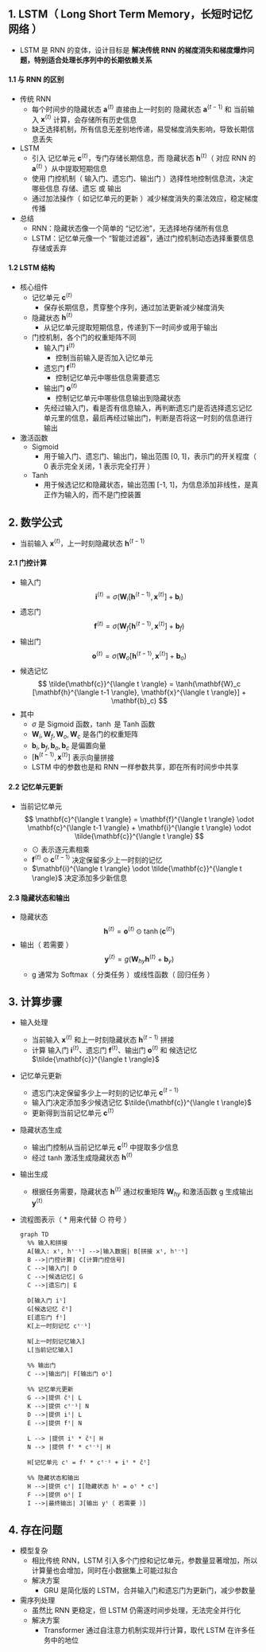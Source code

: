 ## 1. LSTM（ Long Short Term Memory，长短时记忆网络 ）

- LSTM 是 RNN 的变体，设计目标是 **解决传统 RNN 的梯度消失和梯度爆炸问题，特别适合处理长序列中的长期依赖关系**

#### 1.1 与 RNN 的区别

- 传统 RNN
  - 每个时间步的隐藏状态 $\mathbf{a}^{\langle t \rangle}$ 直接由上一时刻的 隐藏状态 $\mathbf{a}^{\langle t-1 \rangle}$ 和 当前输入 $\mathbf{x}^{\langle t \rangle}$ 计算，会存储所有历史信息
  - 缺乏选择机制，所有信息无差别地传递，易受梯度消失影响，导致长期信息丢失
- LSTM
  - 引入 记忆单元 $\mathbf{c}^{\langle t \rangle}$，专门存储长期信息，而 隐藏状态 $\mathbf{h}^{\langle t \rangle}$（ 对应 RNN 的 $\mathbf{a}^{\langle t \rangle}$ ）从中提取短期信息
  - 使用 门控机制（ 输入门、遗忘门、输出门 ）选择性地控制信息流，决定哪些信息 存储、遗忘 或 输出
  - 通过加法操作（ 如记忆单元的更新 ）减少梯度消失的乘法效应，稳定梯度传播
- 总结
  - RNN：隐藏状态像一个简单的 “记忆池”，无选择地存储所有信息
  - LSTM：记忆单元像一个 “智能过滤器”，通过门控机制动态选择重要信息存储或丢弃

#### 1.2 LSTM 结构

- 核心组件
  - 记忆单元 $\mathbf{c}^{\langle t \rangle}$
    - 保存长期信息，贯穿整个序列，通过加法更新减少梯度消失
  - 隐藏状态 $\mathbf{h}^{\langle t \rangle}$
    - 从记忆单元提取短期信息，传递到下一时间步或用于输出
  - 门控机制，各个门的权重矩阵不同
    - 输入门 $\mathbf{i}^{\langle t \rangle}$
      - 控制当前输入是否加入记忆单元
    - 遗忘门 $\mathbf{f}^{\langle t \rangle}$
      - 控制记忆单元中哪些信息需要遗忘
    - 输出门 $\mathbf{o}^{\langle t \rangle}$
      - 控制记忆单元中哪些信息输出到隐藏状态
    - 先经过输入门，看是否有信息输入，再判断遗忘门是否选择遗忘记忆单元里的信息，最后再经过输出门，判断是否将这一时刻的信息进行输出
- 激活函数
  - Sigmoid
    - 用于输入门、遗忘门、输出门，输出范围 [0, 1]，表示门的开关程度（ 0 表示完全关闭，1 表示完全打开 ）
  - Tanh
    - 用于候选记忆和隐藏状态，输出范围 [-1, 1]，为信息添加非线性，是真正作为输入的，而不是门控装置

## 2. 数学公式

- 当前输入 $\mathbf{x}^{\langle t \rangle}$，上一时刻隐藏状态 $\mathbf{h}^{\langle t-1 \rangle}$

#### 2.1 门控计算

- 输入门
  $$
  \mathbf{i}^{\langle t \rangle} = \sigma(\mathbf{W}_i [\mathbf{h}^{\langle t-1 \rangle}, \mathbf{x}^{\langle t \rangle}] + \mathbf{b}_i)
  $$
- 遗忘门
  $$
  \mathbf{f}^{\langle t \rangle} = \sigma(\mathbf{W}_f [\mathbf{h}^{\langle t-1 \rangle}, \mathbf{x}^{\langle t \rangle}] + \mathbf{b}_f)
  $$
- 输出门
  $$
  \mathbf{o}^{\langle t \rangle} = \sigma(\mathbf{W}_o [\mathbf{h}^{\langle t-1 \rangle}, \mathbf{x}^{\langle t \rangle}] + \mathbf{b}_o)
  $$
- 候选记忆
  $$
  \tilde{\mathbf{c}}^{\langle t \rangle} = \tanh(\mathbf{W}_c [\mathbf{h}^{\langle t-1 \rangle}, \mathbf{x}^{\langle t \rangle}] + \mathbf{b}_c)
  $$
- 其中
  - $\sigma$ 是 Sigmoid 函数，$\tanh$ 是 Tanh 函数
  - $\mathbf{W}_i, \mathbf{W}_f, \mathbf{W}_o, \mathbf{W}_c$ 是各门的权重矩阵
  - $\mathbf{b}_i, \mathbf{b}_f, \mathbf{b}_o, \mathbf{b}_c$ 是偏置向量
  - $[\mathbf{h}^{\langle t-1 \rangle}, \mathbf{x}^{\langle t \rangle}]$ 表示向量拼接
  - LSTM 中的参数也是和 RNN 一样参数共享，即在所有时间步中共享

#### 2.2 记忆单元更新

- 当前记忆单元
  $$
  \mathbf{c}^{\langle t \rangle} = \mathbf{f}^{\langle t \rangle} \odot \mathbf{c}^{\langle t-1 \rangle} + \mathbf{i}^{\langle t \rangle} \odot \tilde{\mathbf{c}}^{\langle t \rangle}
  $$
  - $\odot$ 表示逐元素相乘
  - $\mathbf{f}^{\langle t \rangle} \odot \mathbf{c}^{\langle t-1 \rangle}$ 决定保留多少上一时刻的记忆
  - $\mathbf{i}^{\langle t \rangle} \odot \tilde{\mathbf{c}}^{\langle t \rangle}$ 决定添加多少新信息

#### 2.3 隐藏状态和输出

- 隐藏状态
  $$
  \mathbf{h}^{\langle t \rangle} = \mathbf{o}^{\langle t \rangle} \odot \tanh(\mathbf{c}^{\langle t \rangle})
  $$
- 输出（ 若需要 ）
  $$
  \mathbf{y}^{\langle t \rangle} = g(\mathbf{W}_{hy} \mathbf{h}^{\langle t \rangle} + \mathbf{b}_y)
  $$
  - g 通常为 Softmax（ 分类任务 ）或线性函数（ 回归任务 ）

## 3. 计算步骤

- 输入处理
  - 当前输入 $\mathbf{x}^{\langle t \rangle}$ 和上一时刻隐藏状态 $\mathbf{h}^{\langle t-1 \rangle}$ 拼接
  - 计算 输入门 $\mathbf{i}^{\langle t \rangle}$、遗忘门 $\mathbf{f}^{\langle t \rangle}$、输出门 $\mathbf{o}^{\langle t \rangle}$ 和 候选记忆 $\tilde{\mathbf{c}}^{\langle t \rangle}$
- 记忆单元更新
  - 遗忘门决定保留多少上一时刻的记忆单元 $\mathbf{c}^{\langle t-1 \rangle}$
  - 输入门决定添加多少候选记忆 $\tilde{\mathbf{c}}^{\langle t \rangle}$
  - 更新得到当前记忆单元 $\mathbf{c}^{\langle t \rangle}$
- 隐藏状态生成
  - 输出门控制从当前记忆单元 $\mathbf{c}^{\langle t \rangle}$ 中提取多少信息
  - 经过 tanh 激活生成隐藏状态 $\mathbf{h}^{\langle t \rangle}$
- 输出生成
  - 根据任务需要，隐藏状态 $\mathbf{h}^{\langle t \rangle}$ 通过权重矩阵 $\mathbf{W}_{hy}$ 和激活函数 g 生成输出 $\mathbf{y}^{\langle t \rangle}$
- 流程图表示（ \* 用来代替 $\odot$ 符号 ）

  ```mermaid
  graph TD
    %% 输入和拼接
    A[输入: xᵗ, hᵗ⁻¹] -->|输入数据| B[拼接 xᵗ, hᵗ⁻¹]
    B -->|门控计算| C[计算门控信号]
    C -->|输入门| D
    C -->|候选记忆| G
    C -->|遗忘门| E

    D[输入门 iᵗ]
    G[候选记忆 c̃ᵗ]
    E[遗忘门 fᵗ]
    K[上一时刻记忆 cᵗ⁻¹]

    N[上一时刻记忆输入]
    L[当前记忆输入]

    %% 输出门
    C -->|输出门| F[输出门 oᵗ]

    %% 记忆单元更新
    G -->|提供 c̃ᵗ| L
    K -->|提供 cᵗ⁻¹| N
    D -->|提供 iᵗ| L
    E -->|提供 fᵗ| N

    L --> |提供 iᵗ * c̃ᵗ| H
    N --> |提供 fᵗ * cᵗ⁻¹| H

    H[记忆单元 cᵗ = fᵗ * cᵗ⁻¹ + iᵗ * c̃ᵗ]

    %% 隐藏状态和输出
    H -->|提供 cᵗ| I[隐藏状态 hᵗ = oᵗ * cᵗ]
    F -->|提供 oᵗ| I
    I -->|最终输出| J[输出 yᵗ（ 若需要 ）]
  ```

## 4. 存在问题

- 模型复杂
  - 相比传统 RNN，LSTM 引入多个门控和记忆单元，参数量显著增加，所以计算量也会增加，同时在小数据集上可能过拟合
  - 解决方案
    - GRU 是简化版的 LSTM，合并输入门和遗忘门为更新门，减少参数量
- 需序列处理
  - 虽然比 RNN 更稳定，但 LSTM 仍需逐时间步处理，无法完全并行化
  - 解决方案
    - Transformer 通过自注意力机制实现并行计算，取代 LSTM 在许多任务中的地位
